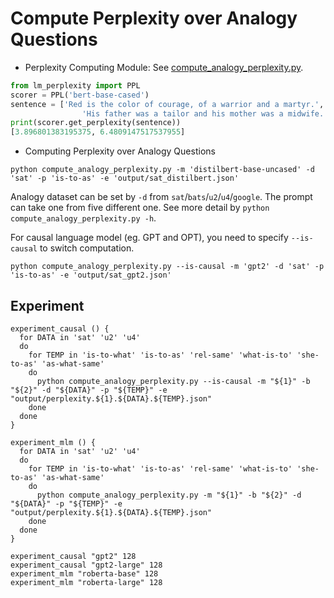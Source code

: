 # Compute Perplexity over Analogy Questions

- Perplexity Computing Module: See [compute_analogy_perplexity.py](./compute_analogy_perplexity.py).

```python
from lm_perplexity import PPL
scorer = PPL('bert-base-cased')
sentence = ['Red is the color of courage, of a warrior and a martyr.',
                'His father was a tailor and his mother was a midwife.',]
print(scorer.get_perplexity(sentence))
[3.896801383195375, 6.4809147517537955]
```

- Computing Perplexity over Analogy Questions
```shell
python compute_analogy_perplexity.py -m 'distilbert-base-uncased' -d 'sat' -p 'is-to-as' -e 'output/sat_distilbert.json'
```
Analogy dataset can be set by `-d` from `sat`/`bats`/`u2`/`u4`/`google`. The prompt can take one from five different one. See more detail by `python compute_analogy_perplexity.py -h`.

For causal language model (eg. GPT and OPT), you need to specify `--is-causal` to switch computation.  
```shell
python compute_analogy_perplexity.py --is-causal -m 'gpt2' -d 'sat' -p 'is-to-as' -e 'output/sat_gpt2.json'
```


## Experiment
```shell
experiment_causal () {
  for DATA in 'sat' 'u2' 'u4'
  do
    for TEMP in 'is-to-what' 'is-to-as' 'rel-same' 'what-is-to' 'she-to-as' 'as-what-same'
    do
      python compute_analogy_perplexity.py --is-causal -m "${1}" -b "${2}" -d "${DATA}" -p "${TEMP}" -e "output/perplexity.${1}.${DATA}.${TEMP}.json"
    done
  done
}

experiment_mlm () {
  for DATA in 'sat' 'u2' 'u4'
  do
    for TEMP in 'is-to-what' 'is-to-as' 'rel-same' 'what-is-to' 'she-to-as' 'as-what-same'
    do
      python compute_analogy_perplexity.py -m "${1}" -b "${2}" -d "${DATA}" -p "${TEMP}" -e "output/perplexity.${1}.${DATA}.${TEMP}.json"
    done
  done
}

experiment_causal "gpt2" 128
experiment_causal "gpt2-large" 128
experiment_mlm "roberta-base" 128
experiment_mlm "roberta-large" 128
```